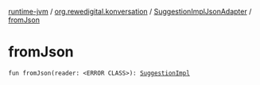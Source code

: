 [runtime-jvm](../../index.md) / [org.rewedigital.konversation](../index.md) / [SuggestionImplJsonAdapter](index.md) / [fromJson](./from-json.md)

# fromJson

`fun fromJson(reader: <ERROR CLASS>): `[`SuggestionImpl`](https://github.com/rewe-digital-incubator/konversation/blob/master/docs/shared/org.rewedigital.konversation/-suggestion-impl/index.md)
